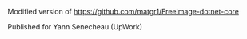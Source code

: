 Modified version of https://github.com/matgr1/FreeImage-dotnet-core

Published for Yann Senecheau (UpWork)
